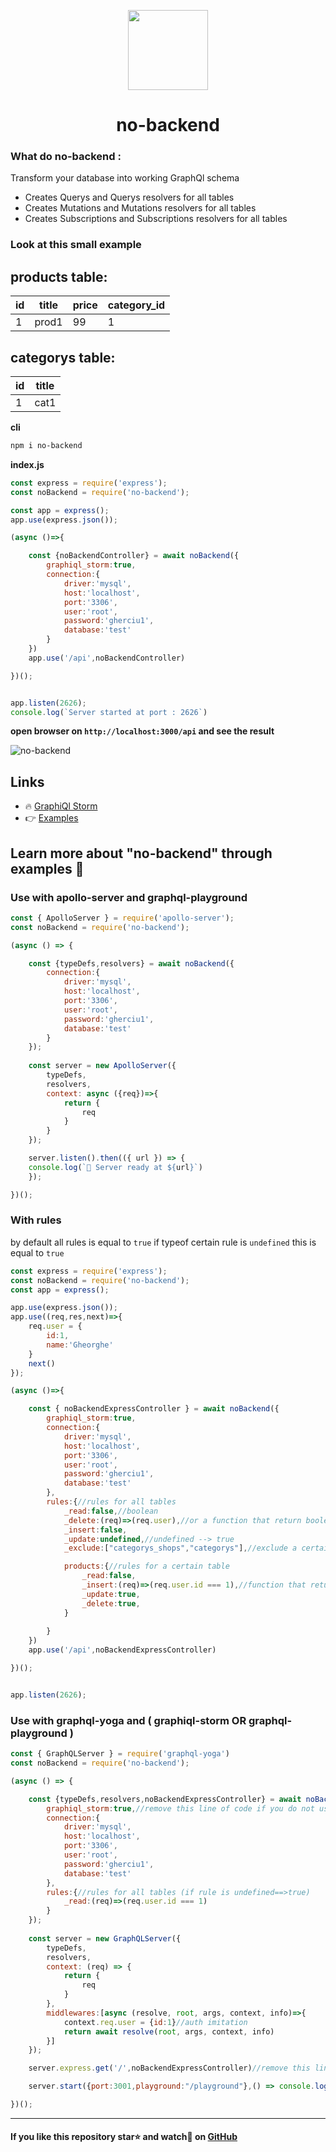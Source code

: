 <p align="center"><img align="center" style="width:128px" src="https://github.com/Gherciu/no-backend/blob/master/no-backend.png?raw=true"/></p>
<center><h1 align="center"> no-backend </h1></center>

### What do no-backend :
Transform your database into working GraphQl schema
* Creates Querys and Querys resolvers for all tables
* Creates Mutations and Mutations resolvers for all tables
* Creates Subscriptions and Subscriptions resolvers for all tables

### Look at this small example 

products table:
------------------------------------
| id | title | price | category_id |
-----| ------|-------|-------------|
| 1  | prod1 | 99    | 1           |

categorys table:
-------------
 id | title |
----| ------|
 1  | cat1  |
 
 
**cli**
```bash
npm i no-backend
```
**index.js**
```js
const express = require('express');
const noBackend = require('no-backend');

const app = express();
app.use(express.json());

(async ()=>{

    const {noBackendController} = await noBackend({ 
        graphiql_storm:true,
        connection:{
            driver:'mysql',
            host:'localhost',
            port:'3306',
            user:'root',
            password:'gherciu1',
            database:'test'
        }
    })
    app.use('/api',noBackendController)

})();


app.listen(2626);
console.log(`Server started at port : 2626`)
```
**open browser on ```http://localhost:3000/api``` and see the result**

![no-backend](https://github.com/Gherciu/no-backend/blob/master/no-backend-result.png?raw=true)


## Links
* 🔥 [GraphiQl Storm](https://github.com/Gherciu/graphiql-storm)
* 👉 [Examples](https://github.com/Gherciu/no-backend/tree/master/examples)

## Learn more about "no-backend" through examples 📒

### Use with apollo-server and graphql-playground
```js
const { ApolloServer } = require('apollo-server');
const noBackend = require('no-backend');

(async () => {

    const {typeDefs,resolvers} = await noBackend({ 
        connection:{
            driver:'mysql',
            host:'localhost',
            port:'3306',
            user:'root',
            password:'gherciu1',
            database:'test'
        }
    });
    
    const server = new ApolloServer({
        typeDefs,
        resolvers,
        context: async ({req})=>{
            return {
                req
            }
        }
    });

    server.listen().then(({ url }) => {
    console.log(`🚀 Server ready at ${url}`)
    });

})();
```

### With rules 

by default all rules is equal to ```true``` if typeof certain rule is ```undefined``` this is equal to ```true```
```js
const express = require('express');
const noBackend = require('no-backend');
const app = express();

app.use(express.json());
app.use((req,res,next)=>{
    req.user = {
        id:1,
        name:'Gheorghe'
    }
    next()
});

(async ()=>{

    const { noBackendExpressController } = await noBackend({ 
        graphiql_storm:true,
        connection:{
            driver:'mysql',
            host:'localhost',
            port:'3306',
            user:'root',
            password:'gherciu1',
            database:'test'
        },
        rules:{//rules for all tables
            _read:false,//boolean
            _delete:(req)=>(req.user),//or a function that return boolean
            _insert:false,
            _update:undefined,//undefined --> true
            _exclude:["categorys_shops","categorys"],//exclude a certain table from schema

            products:{//rules for a certain table
                _read:false,
                _insert:(req)=>(req.user.id === 1),//function that return boolean
                _update:true,
                _delete:true, 
            }
            
        }
    })
    app.use('/api',noBackendExpressController)

})();


app.listen(2626);
```

### Use with graphql-yoga and ( graphiql-storm OR graphql-playground )

```js
const { GraphQLServer } = require('graphql-yoga')
const noBackend = require('no-backend');

(async () => {

    const {typeDefs,resolvers,noBackendExpressController} = await noBackend({ 
        graphiql_storm:true,//remove this line of code if you do not use graphiql-storm
        connection:{
            driver:'mysql',
            host:'localhost',
            port:'3306',
            user:'root',
            password:'gherciu1',
            database:'test'
        },
        rules:{//rules for all tables (if rule is undefined==>true)
            _read:(req)=>(req.user.id === 1)
        }
    });
    
    const server = new GraphQLServer({
        typeDefs,
        resolvers,
        context: (req) => {
            return {
                req
            }
        },
        middlewares:[async (resolve, root, args, context, info)=>{
            context.req.user = {id:1}//auth imitation
            return await resolve(root, args, context, info)
        }]
    });

    server.express.get('/',noBackendExpressController)//remove this line of code if you do not use graphiql-storm

    server.start({port:3001,playground:"/playground"},() => console.log('Server is running on http://localhost:3001  ( 🚀 GraphiQl Storm: http://localhost:3001  OR ✨ Playground: http://localhost:3001/playground )'))

})();
```

-------------------------------------------------------------------------------------------------------

#### If you like this repository star⭐ and watch👀 on  [GitHub](https://github.com/Gherciu/no-backend)

